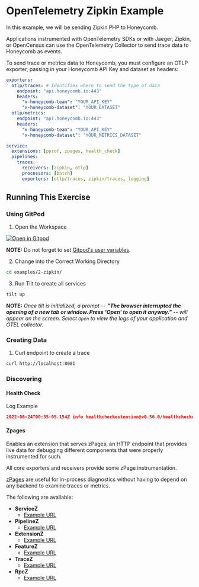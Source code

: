 # OpenTelemetry Zipkin Example 

In this example, we will be sending Zipkin PHP to Honeycomb. 

Applications instrumented with OpenTelemetry SDKs or with Jaeger, Zipkin, or OpenCensus can use the OpenTelemetry Collector to send trace data to Honeycomb as events. 

To send trace or metrics data to Honeycomb, you must configure an OTLP exporter, passing in your Honeycomb API Key and dataset as headers:

```yaml
exporters:
  otlp/traces: # Identifies where to send the type of data
    endpoint: "api.honeycomb.io:443" 
    headers:
      "x-honeycomb-team": "YOUR_API_KEY"
      "x-honeycomb-dataset": "YOUR_DATASET"
  otlp/metrics:
    endpoint: "api.honeycomb.io:443"
    headers:
      "x-honeycomb-team": "YOUR_API_KEY"
      "x-honeycomb-dataset": "YOUR_METRICS_DATASET"
```

```yaml
service:
  extensions: [pprof, zpages, health_check]
  pipelines:
    traces:
      receivers: [zipkin, otlp]
      processors: [batch]
      exporters: [otlp/traces, zipkin/traces, logging]
```

## Running This Exercise

### Using GitPod

1. Open the Workspace

[![Open in Gitpod](https://gitpod.io/button/open-in-gitpod.svg)](https://gitpod.io/#https://github.com/honeycombio/opentelemetry-collector-workshop/tree/wip.alayshia)

**NOTE:** Do not forget to set [Gitpod's user variables](https://gitpod.io/variables).

2. Change into the Correct Working Directory

```bash
cd examples/2-zipkin/
```

3. Run Tilt to create all services

```bash
tilt up
```

**NOTE:** _Once tilt is initialized, a prompt -- **"The browser interrupted the opening of a new tab or window. Press 'Open' to open it anyway."** -- will appear on the screen. Select `Open` to view the logs of your application and OTEL collector._

### Creating Data

1. Curl endpoint to create a trace

```bash
curl http://localhost:8081
```

### Discovering

#### Health Check

Log Example

```json
2022-08-24T00:35:05.154Z info healthcheckextension@v0.56.0/healthcheckextension.go:44 Starting health_check extension {"kind": "extension", "name": "health_check", "config": {"Port":0,"TCPAddr":{"Endpoint":"0.0.0.0:13133"},"Path":"/","CheckCollectorPipeline":{"Enabled":true,"Interval":"5m","ExporterFailureThreshold":5}}}
```

#### Zpages

Enables an extension that serves zPages, an HTTP endpoint that provides live data for debugging different components that were properly instrumented for such. 

All core exporters and receivers provide some zPage instrumentation.

[zPages](https://github.com/open-telemetry/opentelemetry-collector/blob/main/extension/zpagesextension/README.md) are useful for in-process diagnostics without having to depend on any backend to examine traces or metrics.

The following are available:

- **ServiceZ** 
  - [Example URL](http://localhost:55679/debug/servicez)
- **PipelineZ** 
  - [Example URL](http://localhost:55679/debug/pipelinez)
- **ExtensionZ** 
  - [Example URL](http://localhost:55679/debug/extensionz)
- **FeatureZ** 
  - [Example URL](http://localhost:55679/debug/featurez)
- **TraceZ** 
  - [Example URL](http://localhost:55679/debug/tracez)
- **RpcZ** 
  - [Example URL](http://localhost:55679/debug/rpcz)

